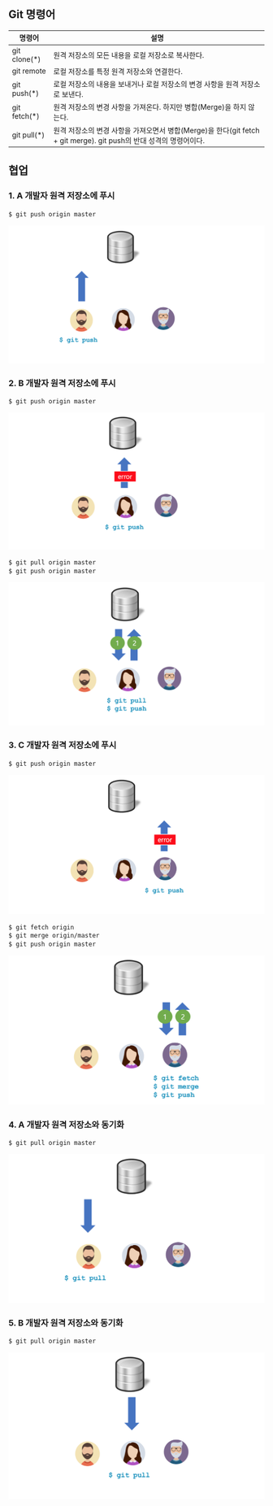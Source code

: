 ## Git 명령어
명령어 | 설명
--- | ---
git clone(*) | 원격 저장소의 모든 내용을 로컬 저장소로 복사한다.
git remote | 로컬 저장소를 특정 원격 저장소와 연결한다.
git push(*) | 로컬 저장소의 내용을 보내거나 로컬 저장소의 변경 사항을 원격 저장소로 보낸다.
git fetch(*) | 원격 저장소의 변경 사항을 가져온다. 하지만 병합(Merge)을 하지 않는다.
git pull(*) | 원격 저장소의 변경 사항을 가져오면서 병합(Merge)을 한다(git fetch + git merge). git push의 반대 성격의 명령어이다.

## 협업

### 1. A 개발자 원격 저장소에 푸시
```bash
$ git push origin master
```

<img src="images/a-git-push.png">

### 2. B 개발자 원격 저장소에 푸시
```bash
$ git push origin master
```

<img src="images/b-git-push.png">

```bash
$ git pull origin master
$ git push origin master
```

<img src="images/b-git-push2.png">


### 3. C 개발자 원격 저장소에 푸시
```bash
$ git push origin master
```
<img src="images/c-git-push.png">

```bash
$ git fetch origin
$ git merge origin/master
$ git push origin master
```

<img src="images/c-git-push2.png">


### 4. A 개발자 원격 저장소와 동기화
```bash
$ git pull origin master
```

<img src="images/a-git-pull.png">

### 5. B 개발자 원격 저장소와 동기화
```bash
$ git pull origin master
```
<img src="images/b-git-pull.png">
